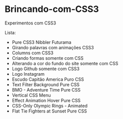 # Brincando-com-CSS3
Experimentos com CSS3

Lista:

* Pure CSS3 Nibbler Futurama
* Girando palavras com animações CSS3
* Columns com CSS3
* Criando formas somente com CSS
* Alterando a cor do fundo do site somente com CSS
* Logo Github somente com CSS3
* Logo Instagram
* Escudo Capitão America Puro CSS
* Text Filter Background Pure CSS
* BMO - Adventure Time Pure CSS
* Vertical CSS Menu
* Effect Animation Hover Pure CSS  
* CSS-Only Olympic Rings - Animated
* Flat Tie Fighters at Sunset Pure CSS
